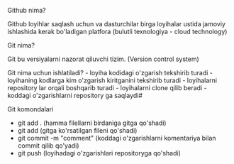 Github nima?

Github loyihlar saqlash uchun va dasturchilar birga loyihalar ustida jamoviy ishlashida kerak bo'ladigan platfora (bulutli texnologiya - cloud technology)

Git nima?

Git bu versiyalarni nazorat qiluvchi tizim.
(Version control system)

Git nima uchun ishlatiladi?
    - loyiha kodidagi o'zgarish tekshirib turadi
    - loyihaning kodlarga kim o'zgarish kiritganini tekshirib turadi
    - loyihalarni repository lar orqali boshqarib turadi
    - loyihalarni clone qilib beradi
    - koddagi o'zgarishlarni repository ga saqlaydi#

Git komondalari
 - git add . (hamma filellarni birdaniga gitga qo'shadi)
 - git add <file name> (gitga ko'rsatilgan fileni qo'shadi)
 - git commit -m "comment" (koddagi o'zgarishlarni komentariya bilan commit qilib qo'yadi)
 - git push (loyihadagi o'zgarishlari repositoryga qo'shadi)

